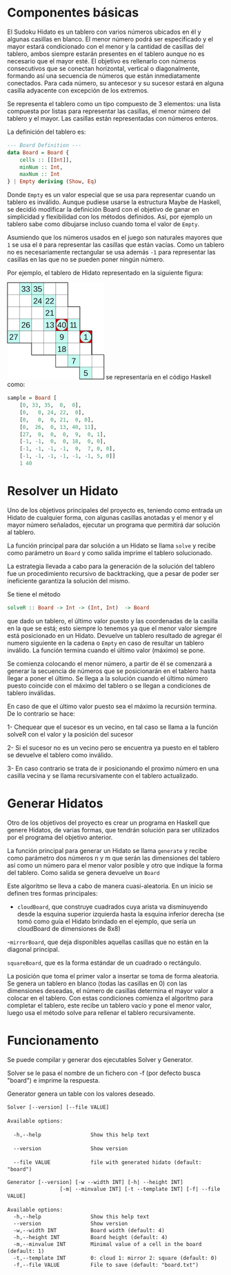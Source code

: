 #  Componentes básicas

El Sudoku Hidato es un tablero con varios números ubicados en él y algunas casillas en blanco. El menor
número podrá ser especificado y el mayor estará condicionado con el menor y la cantidad de casillas del tablero, ambos siempre estarán
presentes en el tablero aunque no es necesario que el mayor esté. El objetivo es rellenarlo con números consecutivos que se conectan horizontal, vertical
o diagonalmente, formando así una secuencia de números que están inmediatamente
conectados. Para cada número, su antecesor y su sucesor estará en alguna casilla adyacente con excepción de los extremos.


Se representa el tablero como un tipo compuesto de 3 elementos: una lista compuesta por listas para
representar las casillas, el menor número del tablero y el mayor. Las casillas están representadas con números
enteros.

La definición del tablero es:

``` Haskell
--- Board Definition ---
data Board = Board {
    cells :: [[Int]],
    minNum :: Int,
    maxNum :: Int
} | Empty deriving (Show, Eq)

```


Donde `Empty`
es un valor especial que se usa para representar cuando un tablero es inválido. Aunque pudiese usarse la estructura Maybe de Haskell, se decidió modificar la definición Board con el objetivo de ganar en simplicidad y flexibilidad con los
métodos definidos. Así, por ejemplo un tablero sabe como dibujarse incluso cuando toma el valor de `Empty`.

Asumiendo que los números usados en el juego son naturales mayores que `1` se usa el `0` para representar
las casillas que están vacías. Como un tablero no es necesariamente rectangular se usa además `-1` para
representar las casillas en las que no se pueden poner ningún número. 

Por ejemplo, el tablero de Hidato representado en la siguiente figura:

![](hidato.png)
 se representaría en el código Haskell como:

``` Haskell
sample = Board [
    [0, 33, 35,  0,  0],         
    [0,   0, 24, 22,  0],        
    [0,   0,  0, 21,  0, 0],     
    [0,  26,  0, 13, 40, 11],    
    [27,  0,  0,  0,  9,  0, 1], 
    [-1, -1,  0,  0, 18,  0, 0], 
    [-1, -1, -1, -1,  0,  7, 0, 0],
    [-1, -1, -1, -1, -1, -1, 5, 0]]
    1 40

```

# Resolver un Hidato

Uno de los objetivos principales del proyecto es, teniendo como entrada un Hidato de cualquier forma,
con algunas casillas anotadas y el menor y el mayor número señalados, ejecutar un programa que permitirá
dar solución al tablero.

La función principal para dar solución a un Hidato se llama `solve` y recibe como parámetro un `Board` y
como salida imprime el tablero solucionado.

La estrategia llevada a cabo para la generación de la solución del tablero fue un procedimiento recursivo de backtracking,
que a pesar de poder ser ineficiente garantiza la solución del mismo.


Se tiene el método 
``` Haskell
solveR :: Board -> Int -> (Int, Int)  -> Board
```
que dado un tablero, el último valor puesto y las coordenadas de la casilla en la que se está; esto siempre lo tenemos ya que el menor valor siempre está posicionado en un Hidato. Devuelve un tablero resultado de agregar él numero siguiente en la cadena o `Empty` en caso de resultar un tablero inválido.
La función termina cuando el último valor (máximo) se pone.

Se comienza colocando el menor número, a partir de él se comenzará a generar la secuencia
de números que se posicionarán en el tablero hasta llegar a poner el último. Se llega a la solución cuando el último número puesto coincide con el máximo del tablero o se llegan a condiciones de tablero inválidas.

En caso de que el último valor puesto sea el máximo la recursión termina. De lo contrario se hace:

1- Chequear que el sucesor es un vecino, en tal caso se llama a la función solveR con el valor y la posición del sucesor

2- Si el sucesor no es un vecino pero se encuentra ya puesto en el tablero se devuelve el tablero como inválido. 

3- En caso contrario se trata de ir posicionando el proximo número en una casilla vecina y se llama recursivamente con el tablero actualizado.

# Generar Hidatos

Otro de los objetivos del proyecto es crear un programa en Haskell que genere Hidatos, de varias formas,
que tendrán solución para ser utilizados por el programa del objetivo anterior.

La función principal para generar un Hidato se llama `generate` y recibe como parámetro dos números n
y m que serán las dimensiones del tablero así como un número para el menor valor posible y otro que indique la forma del tablero. Como salida se genera devuelve un `Board`


Este algoritmo se lleva a cabo de manera cuasi-aleatoria.
En un inicio se definen tres formas principales:

- `cloudBoard`, que construye cuadrados cuya arista va disminuyendo desde la esquina superior izquierda
hasta la esquina inferior derecha (se tomó como guía el Hidato brindado en el ejemplo, que sería un
cloudBoard de dimensiones de 8x8)

-`mirrorBoard`, que deja disponibles aquellas casillas que no están en la diagonal principal.

`squareBoard`, que es la forma estándar de un cuadrado o rectángulo.

La posición que toma el primer valor a insertar se toma de forma aleatoria. Se genera un tablero
en blanco (todas las casillas en 0) con las dimensiones deseadas, el número de casillas determina el mayor
valor a colocar en el tablero.
Con estas condiciones comienza el algoritmo para completar el tablero, este recibe un tablero vacío y pone el menor valor, luego usa el método solve para rellenar el tablero recursivamente.

# Funcionamento

Se puede compilar y generar dos ejecutables Solver y Generator.

Solver se le pasa el nombre de un fichero con -f (por defecto busca "board") e imprime la respuesta.

Generator genera un table con los valores deseado.

```
Solver [--version] [--file VALUE]

Available options: 

  -h,--help                Show this help text

  --version                Show version 

  --file VALUE             file with generated hidato (default: "board")
```

``` 
Generator [--version] [-w --width INT] [-h| --height INT] 
                 [-m| --minvalue INT] [-t --template INT] [-f| --file VALUE]

Available options:
  -h,--help                Show this help text
  --version                Show version
  -w,--width INT           Board width (default: 4)
  -h,--height INT          Board height (default: 4)
  -m,--minvalue INT        Minimal value of a cell in the board (default: 1)
  -t,--template INT        0: cloud 1: mirror 2: square (default: 0)
  -f,--file VALUE          File to save (default: "board.txt")

```